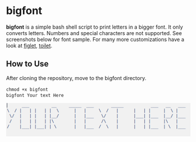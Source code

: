 # bigfont
__bigfont__ is a simple bash shell script to print letters in a bigger font. It only converts letters. Numbers and special characters are not supported. See screenshots below for font sample. For many more customizations have a look at [figlet](http://www.figlet.org/ "FIGlet"), [toilet](http://caca.zoy.org/wiki/toilet "TOIlet").
## How to Use
After cloning the repository, move to the bigfont directory.
```
chmod +x bigfont
bigfont Your text Here
```
![Sample Image](./sample.png)
